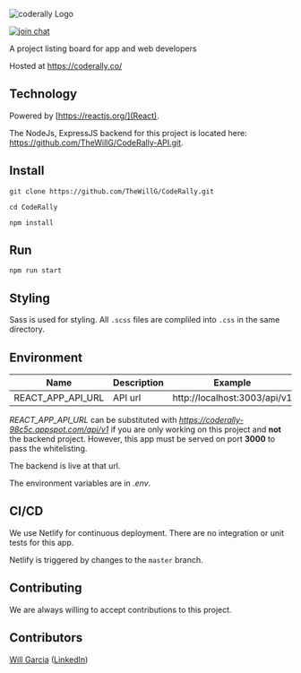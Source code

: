 ![coderally Logo](./docs/logo.png)

[![join chat](https://img.shields.io/gitter/room/nwjs/nw.js.svg)](https://gitter.im/coderally/Lobby)

A project listing board for app and web developers

Hosted at https://coderally.co/

## Technology
Powered by [https://reactjs.org/](React).

The NodeJs, ExpressJS backend for this project is located here: https://github.com/TheWillG/CodeRally-API.git.

## Install

`git clone https://github.com/TheWillG/CodeRally.git`

`cd CodeRally`

`npm install`

## Run

`npm run start`

## Styling

Sass is used for styling. All `.scss` files are compliled into `.css` in the same directory.

## Environment

| Name | Description | Example |
|------|-------------|--------|
| REACT_APP_API_URL | API url | http://localhost:3003/api/v1 |

*REACT_APP_API_URL* can be substituted with *https://coderally-98c5c.appspot.com/api/v1* if you are only working on this project and **not** the backend project. However, this app must be served on port **3000** to pass the whitelisting.

The backend is live at that url.

The environment variables are in *.env*.

## CI/CD

We use Netlify for continuous deployment. There are no integration or unit tests for this app.

Netlify is triggered by changes to the `master` branch.

## Contributing

We are always willing to accept contributions to this project.

## Contributors

[Will Garcia](https://github.com/thewillg/) ([LinkedIn](https://www.linkedin.com/in/thewillg/))
